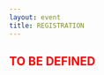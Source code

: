 ```yaml
---
layout: event
title: REGISTRATION
---
```


<div>
    <h2 class="sub-title2 text-center" style="color: red;"><b>TO BE DEFINED</b></h2>
</div>